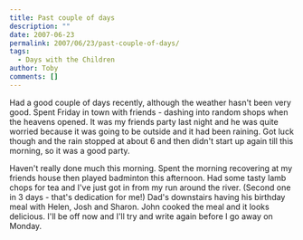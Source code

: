 ```yaml
---
title: Past couple of days
description: ""
date: 2007-06-23
permalink: 2007/06/23/past-couple-of-days/
tags:
  - Days with the Children
author: Toby
comments: []
---
```


Had a good couple of days recently, although the weather hasn\'t been
very good. Spent Friday in town with friends - dashing into random shops
when the heavens opened. It was my friends party last night and he was
quite worried because it was going to be outside and it had been
raining. Got luck though and the rain stopped at about 6 and then
didn\'t start up again till this morning, so it was a good party.

Haven\'t really done much this morning. Spent the morning recovering at
my friends house then played badminton this afternoon. Had some tasty
lamb chops for tea and I\'ve just got in from my run around the river.
(Second one in 3 days - that\'s dedication for me!) Dad\'s downstairs
having his birthday meal with Helen, Josh and Sharon. John cooked the
meal and it looks delicious. I\'ll be off now and I\'ll try and write
again before I go away on Monday.

